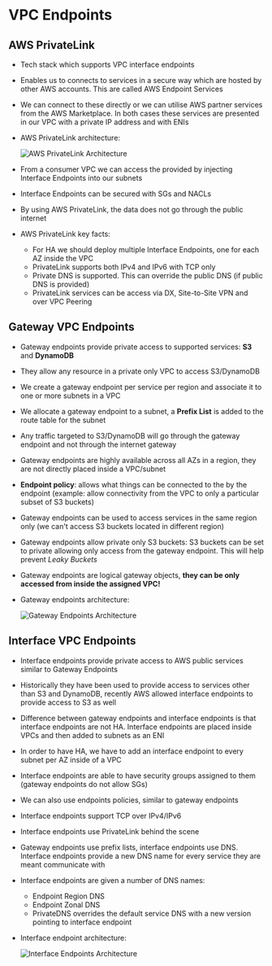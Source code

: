 # VPC Endpoints

## AWS PrivateLink

- Tech stack which supports VPC interface endpoints
- Enables us to connects to services in a secure way which are hosted by other AWS accounts. This are called AWS Endpoint Services
- We can connect to these directly or we can utilise AWS partner services from the AWS Marketplace. In both cases these services are presented in our VPC with a private IP address and with ENIs
- AWS PrivateLink architecture:

    ![AWS PrivateLink Architecture](images/PrivateLink.png)

- From a consumer VPC we can access the provided by injecting Interface Endpoints into our subnets
- Interface Endpoints can be secured with SGs and NACLs
- By using AWS PrivateLink, the data does not go through the public internet
- AWS PrivateLink key facts:
    - For HA we should deploy multiple Interface Endpoints, one for each AZ inside the VPC
    - PrivateLink supports both IPv4 and IPv6 with TCP only
    - Private DNS is supported. This can override the public DNS (if public DNS is provided)
    - PrivateLink services can be access via DX, Site-to-Site VPN and over VPC Peering

## Gateway VPC Endpoints

- Gateway endpoints provide private access to supported services: **S3** and **DynamoDB**
- They allow any resource in a private only VPC to access S3/DynamoDB
- We create a gateway endpoint per service per region and associate it to one or more subnets in a VPC
- We allocate a gateway endpoint to a subnet, a **Prefix List** is added to the route table for the subnet
- Any traffic targeted to S3/DynamoDB will go through the gateway endpoint and not through the internet gateway
- Gateway endpoints are highly available across all AZs in a region, they are not directly placed inside a VPC/subnet
- **Endpoint policy**: allows what things can be connected to the by the endpoint (example: allow connectivity from the VPC to only a particular subset of S3 buckets)
- Gateway endpoints can be used to access services in the same region only (we can't access S3 buckets located in different region)
- Gateway endpoints allow private only S3 buckets: S3 buckets can be set to private allowing only access from the gateway endpoint. This will help prevent *Leaky Buckets*
- Gateway endpoints are logical gateway objects, **they can be only accessed from inside the assigned VPC!**
- Gateway endpoints architecture:

    ![Gateway Endpoints Architecture](images/GatewayEndpoints.png)

## Interface VPC Endpoints

- Interface endpoints provide private access to AWS public services similar to Gateway Endpoints
- Historically they have been used to provide access to services other than S3 and DynamoDB, recently AWS allowed interface endpoints to provide access to S3 as well
- Difference between gateway endpoints and interface endpoints is that interface endpoints are not HA. Interface endpoints are placed inside VPCs and then added to subnets as an ENI
- In order to have HA, we have to add an interface endpoint to every subnet per AZ inside of a VPC
- Interface endpoints are able to have security groups assigned to them (gateway endpoints do not allow SGs)
- We can also use endpoints policies, similar to gateway endpoints
- Interface endpoints support TCP over IPv4/IPv6
- Interface endpoints use PrivateLink behind the scene
- Gateway endpoints use prefix lists, interface endpoints use DNS. Interface endpoints provide a new DNS name for every service they are meant communicate with
- Interface endpoints are given a number of DNS names:
    - Endpoint Region DNS
    - Endpoint Zonal DNS
    - PrivateDNS overrides the default service DNS with a new version pointing to interface endpoint
- Interface endpoint architecture:

    ![Interface Endpoints Architecture](images/InterfaceEndpoints.png)